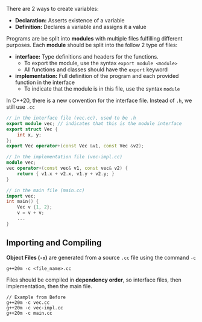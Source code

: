 There are 2 ways to create variables:

- **Declaration:** Asserts existence of a variable
- **Definition:** Declares a variable and assigns it a value

Programs are be split into **modules** with multiple files fulfilling different purposes. Each **module** should be split into the follow 2 type of files:

- **interface:** Type definitions and headers for the functions.
	- To export the module, use the syntax `export module <module>`
	- All functions and classes should have the `export` keyword
- **implementation:** Full definition of the program and each provided function in the interface
	- To indicate that the module is in this file, use the syntax `module`

In C++20, there is a new convention for the interface file. Instead of `.h`, we still use `.cc`
```C++
// in the interface file (vec.cc), used to be .h
export module vec; // indicates that this is the module interface
export struct Vec {
	int x, y;
};
export Vec operator+(const Vec &v1, const Vec &v2);

// In the implementation file (vec-impl.cc)
module vec;
vec operator+(const vec& v1, const vec& v2) {
	return { v1.x + v2.x, v1.y + v2.y; }
}

// in the main file (main.cc)
import vec;
int main() {
	Vec v {1, 2};
	v = v + v;
	...
}
```

## Importing and Compiling

**Object Files (`-o`)** are generated from a source `.cc` file using the command `-c`
```
g++20m -c <file_name>.cc
```

Files should be compiled in **dependency order**, so interface files, then implementation, then the main file. 
```
// Example from Before
g++20m -c vec.cc
g++20m -c vec-impl.cc
g++20m -c main.cc
```

